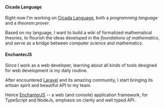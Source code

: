 #### Cicada Language

Right now I'm working on [Cicada Language](https://cicada-lang.org),
both a *programming language* and a *theorem prover*.

Based on my language, I want to build a wiki of formalized
mathematical theories, to flourish the ideas developed in the
*foundations of mathematics*, and serve as a bridge between computer
science and mathematics.

#### EnchanterJS

Since I work as a web developer, learning about all kinds of tools
designed for web development is my daily routine.

After encountered [Laravel](https://laravel.com) and its amazing community,
I start bringing its artisan spirit and beautiful API to my team.

Hence [EnchanterJS](https://github.com/enchanterjs/enchanter)
-- a web (and console) application framework,
for TypeScript and NodeJs, emphasis on clarity and well typed API.
